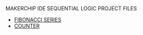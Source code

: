 MAKERCHIP IDE SEQUENTIAL  LOGIC PROJECT FILES 
+ [FIBONACCI SERIES](www.makerchip.com/sandbox/0xkfJhR1L/0nZh7pz)
+ [COUNTER](www.makerchip.com/sandbox/0xkfJhR1L/0r0h83O)
